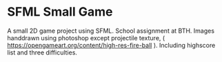 # SFML Small Game
A small 2D game project using SFML. School assignment at BTH.
Images handdrawn using photoshop except projectile texture, ( https://opengameart.org/content/high-res-fire-ball ).
Including highscore list and three difficulties. 
